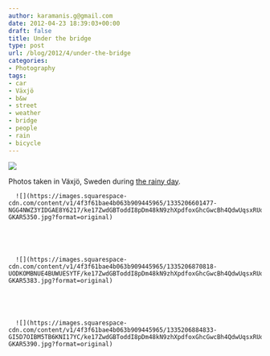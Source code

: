 ```yaml
---
author: karamanis.g@gmail.com
date: 2012-04-23 18:39:03+00:00
draft: false
title: Under the bridge
type: post
url: /blog/2012/4/under-the-bridge
categories:
- Photography
tags:
- car
- Växjö
- b&w
- street
- weather
- bridge
- people
- rain
- bicycle
---
```


![](https://images.squarespace-cdn.com/content/v1/4f3f61bae4b063b909445965/1335206348048-GXPLA6SL4JV0HM3RDRVN/ke17ZwdGBToddI8pDm48kN9zhXpdfoxGhcGwcBh4QdwUqsxRUqqbr1mOJYKfIPR7LoDQ9mXPOjoJoqy81S2I8N_N4V1vUb5AoIIIbLZhVYxCRW4BPu10St3TBAUQYVKcHchNO6vjzmfzXUzeJotAXZDdJ6KfjzfqItDMPrdIOoM4l6fk8HLL_rmrQ02MHURb/20120320-GKAR5334.jpg?format=original)

  



Photos taken in Växjö, Sweden during [the rainy day](http://www.georgioskaramanis.com/blog/2012/4/a-rainy-day-in-vxj).


  
      ![](https://images.squarespace-cdn.com/content/v1/4f3f61bae4b063b909445965/1335206601477-NGG4NWZ3YIDGAE8Y6217/ke17ZwdGBToddI8pDm48kN9zhXpdfoxGhcGwcBh4QdwUqsxRUqqbr1mOJYKfIPR7LoDQ9mXPOjoJoqy81S2I8N_N4V1vUb5AoIIIbLZhVYxCRW4BPu10St3TBAUQYVKcHchNO6vjzmfzXUzeJotAXZDdJ6KfjzfqItDMPrdIOoM4l6fk8HLL_rmrQ02MHURb/20120320-GKAR5350.jpg?format=original)

  


  
      ![](https://images.squarespace-cdn.com/content/v1/4f3f61bae4b063b909445965/1335206870818-UODKOMBNUE4BUWUESYTF/ke17ZwdGBToddI8pDm48kN9zhXpdfoxGhcGwcBh4QdwUqsxRUqqbr1mOJYKfIPR7LoDQ9mXPOjoJoqy81S2I8N_N4V1vUb5AoIIIbLZhVYxCRW4BPu10St3TBAUQYVKcHchNO6vjzmfzXUzeJotAXZDdJ6KfjzfqItDMPrdIOoM4l6fk8HLL_rmrQ02MHURb/20120320-GKAR5383.jpg?format=original)

  


  
      ![](https://images.squarespace-cdn.com/content/v1/4f3f61bae4b063b909445965/1335206884833-GI5D7OIBM5TB6KNI17YC/ke17ZwdGBToddI8pDm48kN9zhXpdfoxGhcGwcBh4QdwUqsxRUqqbr1mOJYKfIPR7LoDQ9mXPOjoJoqy81S2I8N_N4V1vUb5AoIIIbLZhVYxCRW4BPu10St3TBAUQYVKcHchNO6vjzmfzXUzeJotAXZDdJ6KfjzfqItDMPrdIOoM4l6fk8HLL_rmrQ02MHURb/20120320-GKAR5390.jpg?format=original)

